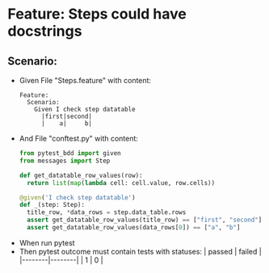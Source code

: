 # Feature: Steps could have docstrings
## Scenario:
* Given File "Steps.feature" with content:
    ```gherkin
    Feature:
      Scenario:
        Given I check step datatable
          |first|second|
          |    a|     b|

    ```
* And File "conftest.py" with content:
    ```python
    from pytest_bdd import given
    from messages import Step

    def get_datatable_row_values(row):
      return list(map(lambda cell: cell.value, row.cells))

    @given('I check step datatable')
    def _(step: Step):
      title_row, *data_rows = step.data_table.rows
      assert get_datatable_row_values(title_row) == ["first", "second"]
      assert get_datatable_row_values(data_rows[0]) == ["a", "b"]
    ```
* When run pytest
* Then pytest outcome must contain tests with statuses:
    | passed | failed |
    |--------|--------|
    | 1      | 0      |

